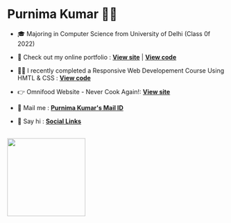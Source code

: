 # Purnima Kumar 👩‍💻

- 🎓 Majoring in Computer Science from University of Delhi (Class 0f 2022)

- 🚀 Check out my online portfolio : [**View site**](https://purnimakumarr.github.io) | [**View code**](https://github.com/purnimakumarr/purnimakumarr.github.io)

- 👩‍💻 I recently completed a Responsive Web Developement Course Using HMTL & CSS : [**View code**](https://github.com/purnimakumarr/html-css-course)

- 👉 Omnifood Website - Never Cook Again!: [**View site**](https://omnifood-purnima.netlify.app)

- 💌 Mail me : [**Purnima Kumar's Mail ID**](mailto:purnimakumar2021@gmail.com)

- 🔗 Say hi : [**Social Links**](https://linktr.ee/purnimakumar)

<br />

<img height="180em" src="https://github-readme-stats.vercel.app/api/top-langs/?username=purnimakumarr&layout=compact&langs_count=4&theme=cobalt"/>
